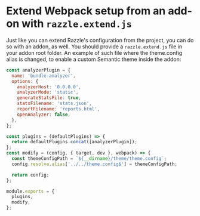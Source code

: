 # Extend Webpack setup from an add-on with `razzle.extend.js`

Just like you can extend Razzle's configuration from the project, you can do so
with an addon, as well. You should provide a `razzle.extend.js` file in your
addon root folder. An example of such file where the theme.config alias is
changed, to enable a custom Semantic theme inside the addon:

```js
const analyzerPlugin = {
  name: 'bundle-analyzer',
  options: {
    analyzerHost: '0.0.0.0',
    analyzerMode: 'static',
    generateStatsFile: true,
    statsFilename: 'stats.json',
    reportFilename: 'reports.html',
    openAnalyzer: false,
  },
};

const plugins = (defaultPlugins) => {
  return defaultPlugins.concat([analyzerPlugin]);
};
const modify = (config, { target, dev }, webpack) => {
  const themeConfigPath = `${__dirname}/theme/theme.config`;
  config.resolve.alias['../../theme.config$'] = themeConfigPath;

  return config;
};

module.exports = {
  plugins,
  modify,
};
```
